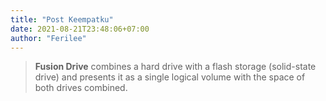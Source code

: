 ```yaml
---
title: "Post Keempatku"
date: 2021-08-21T23:48:06+07:00
author: "Ferilee"
---
```


> **Fusion Drive** combines a hard drive with a flash storage (solid-state drive) and presents it as a single logical volume with the space of both drives combined.
